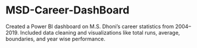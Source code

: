 # MSD-Career-DashBoard
Created a Power BI dashboard on M.S. Dhoni’s career statistics from 2004–2019. Included data cleaning and visualizations like total runs, average, boundaries, and year wise performance.
